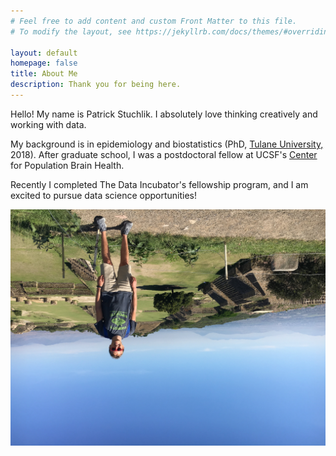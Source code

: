 ```yaml
---
# Feel free to add content and custom Front Matter to this file.
# To modify the layout, see https://jekyllrb.com/docs/themes/#overriding-theme-defaults

layout: default
homepage: false
title: About Me
description: Thank you for being here.
---
```


Hello! My name is Patrick Stuchlik. I absolutely love thinking creatively and working with data. 

My background is in epidemiology and biostatistics (PhD, [Tulane University,](https://sph.tulane.edu/epid/home) 2018). After graduate school, I was a postdoctoral fellow at UCSF's [Center](https://popbrain.ucsf.edu/) for Population Brain Health.

Recently I completed The Data Incubator's fellowship program, and I am excited to pursue data science opportunities!

![Me](/assets/about/IMG_1495.JPG)
